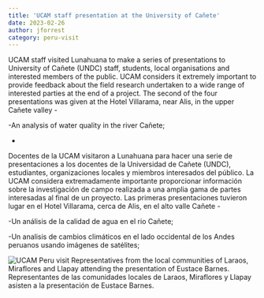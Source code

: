 ```yaml
---
title: 'UCAM staff presentation at the University of Cañete'
date: 2023-02-26
author: jforrest
category: peru-visit
---
```



UCAM staff visited Lunahuana to make a series of presentations to University of Cañete (UNDC) staff, students, local organisations and interested members of the public. 
UCAM considers it extremely important to provide feedback about the field research undertaken to a wide range of interested parties at the end of a project. 
The second of the four presentations was given at the Hotel Villarama, near Alis, in the upper Cañete valley -

-An analysis of water quality in the river Cañete;

-


Docentes de la UCAM visitaron a Lunahuana para hacer una serie de presentaciones a los docentes de la Universidad de Cañete (UNDC), estudiantes, organizaciones locales y miembros interesados del público. 
La UCAM considera extremadamente importante proporcionar información sobre la investigación de campo realizada a una amplia gama de partes interesadas al final de un proyecto. 
Las primeras presentaciones tuvieron lugar en el Hotel Villarama, cerca de Alis, en el alto valle Cañete -

-Un análisis de la calidad de agua en el rio Cañete;

-Un analisis de cambios climáticos en el lado occidental de los Andes peruanos usando imágenes de satélites;


![UCAM Peru visit](/assets/posts/Villarma2.JPG)
Representatives from the local communities of Laraos, Miraflores and Llapay attending the presentation of Eustace Barnes.
Representantes de las comunidades locales de Laraos, Miraflores y Llapay asisten a la presentación de Eustace Barnes.

